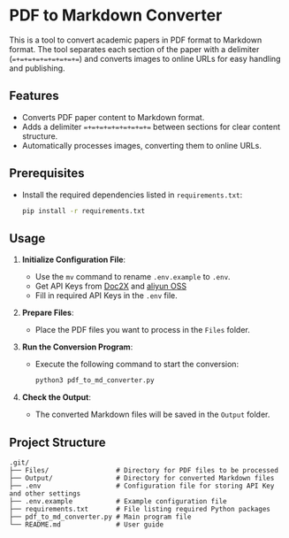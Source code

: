 # PDF to Markdown Converter

This is a tool to convert academic papers in PDF format to Markdown format. The tool separates each section of the paper with a delimiter (`=+=+=+=+=+=+=+=+=`) and converts images to online URLs for easy handling and publishing.

## Features
- Converts PDF paper content to Markdown format.
- Adds a delimiter `=+=+=+=+=+=+=+=+=` between sections for clear content structure.
- Automatically processes images, converting them to online URLs.

## Prerequisites
- Install the required dependencies listed in `requirements.txt`:
    ```bash
    pip install -r requirements.txt
    ```

## Usage

1. **Initialize Configuration File**:
   - Use the `mv` command to rename `.env.example` to `.env`.
   - Get API Keys from [Doc2X](https://open.noedgeai.com/apiKeys) and [aliyun OSS](https://oss.console.aliyun.com/)
   - Fill in required API Keys in the `.env` file.

2. **Prepare Files**:
   - Place the PDF files you want to process in the `Files` folder.

3. **Run the Conversion Program**:
   - Execute the following command to start the conversion:
     ```bash
     python3 pdf_to_md_converter.py
     ```

4. **Check the Output**:
   - The converted Markdown files will be saved in the `Output` folder.

## Project Structure
```plaintext
.git/
├── Files/                 # Directory for PDF files to be processed
├── Output/                # Directory for converted Markdown files
├── .env                   # Configuration file for storing API Key and other settings
├── .env.example           # Example configuration file
├── requirements.txt       # File listing required Python packages
├── pdf_to_md_converter.py # Main program file
└── README.md              # User guide
